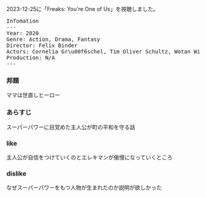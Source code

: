 
2023-12-25に「Freaks: You're One of Us」を視聴しました。


<pre>
Infomation
---
Year: 2020
Genre: Action, Drama, Fantasy
Director: Felix Binder
Actors: Cornelia Gr\u00f6schel, Tim Oliver Schultz, Wotan Wilke M\u00f6hring
Production: N/A
---
</pre>

### 邦題

ママは世直しヒーロー

### あらすじ

スーパーパワーに目覚めた主人公が町の平和を守る話

### like

主人公が自信をつけていくのとエレキマンが傲慢になっていくところ

### dislike

なぜスーパーパワーをもつ人物が生まれたのか説明が欲しかった


